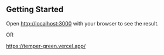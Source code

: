 ## Getting Started

Open [http://localhost:3000](http://localhost:3000) with your browser to see the result.

OR

https://temper-green.vercel.app/
